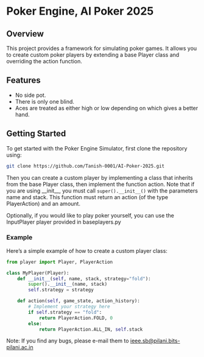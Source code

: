 # Poker Engine, AI Poker 2025

## Overview
This project provides a framework for simulating poker games. It allows you to create custom poker players by extending a base Player class and overriding the action function. 

## Features
- No side pot.
- There is only one blind.
- Aces are treated as either high or low depending on which gives a better hand.

## Getting Started

To get started with the Poker Engine Simulator, first clone the repository using:

```bash
git clone https://github.com/Tanish-0001/AI-Poker-2025.git
```

Then you can create a custom player by implementing a class that inherits from the base Player class, then implement the function action. Note that if you are using \_\_init\_\_, you must call ```super().__init__()``` with the parameters name and stack. This function must return an action (of the type PlayerAction) and an amount.

Optionally, if you would like to play poker yourself, you can use the InputPlayer player provided in baseplayers.py
    

### Example

Here’s a simple example of how to create a custom player class:

```python
from player import Player, PlayerAction

class MyPlayer(Player):
    def __init__(self, name, stack, strategy="fold"):
        super().__init__(name, stack)
        self.strategy = strategy

    def action(self, game_state, action_history):
        # Implement your strategy here
        if self.strategy == "fold":
            return PlayerAction.FOLD, 0
        else:
            return PlayerAction.ALL_IN, self.stack
```

Note: If you find any bugs, please e-mail them to ieee.sb@pilani.bits-pilani.ac.in
